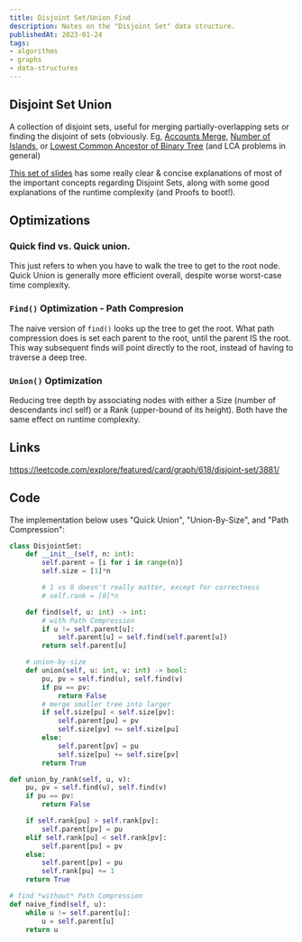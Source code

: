```yaml
---
title: Disjoint Set/Union Find
description: Notes on the "Disjoint Set" data structure.
publishedAt: 2023-01-24
tags:
- algorithms
- graphs
- data-structures
---
```


## Disjoint Set Union

A collection of disjoint sets, useful for merging partially-overlapping sets or finding the disjoint of sets (obviously. Eg, [Accounts Merge](https://leetcode.com/problems/accounts-merge/), [Number of Islands](https://leetcode.com/problems/number-of-islands/), or [Lowest Common Ancestor of Binary Tree](https://leetcode.com/problems/accounts-merge/) (and LCA problems in general)

[This set of slides](https://www.cs.princeton.edu/courses/archive/spring13/cos423/lectures/UnionFind.pdf) has some really clear & concise explanations of most of the important concepts regarding Disjoint Sets, along with some good explanations of the runtime complexity (and Proofs to boot!).

## Optimizations

### Quick find vs. Quick union.

This just refers to when you have to walk the tree to get to the root node. Quick Union is generally more efficient overall, despite worse worst-case time complexity.

### `Find()` Optimization - Path Compresion

The naive version of `find()` looks up the tree to get the root. What path compression does is set each parent to the root, until the parent  IS the root. This way subsequent finds will point directly to the root, instead of having to traverse a deep tree.

### `Union()` Optimization

Reducing tree depth by associating nodes with either a Size (number of descendants incl self) or a Rank (upper-bound of its height). Both have the same effect on runtime complexity.

## Links
https://leetcode.com/explore/featured/card/graph/618/disjoint-set/3881/

## Code

The implementation below uses "Quick Union", "Union-By-Size", and "Path Compression":

```python
class DisjointSet:
	def __init__(self, n: int):
		self.parent = [i for i in range(n)]
		self.size = [1]*n

		# 1 vs 0 doesn't really matter, except for correctness
		# self.rank = [0]*n

	def find(self, u: int) -> int:
		# with Path Compression
		if u != self.parent[u]:
			self.parent[u] = self.find(self.parent[u])
		return self.parent[u]

	# union-by-size
	def union(self, u: int, v: int) -> bool:
		pu, pv = self.find(u), self.find(v)
		if pu == pv:
			return False
		# merge smaller tree into larger
		if self.size[pu] < self.size[pv]:
			self.parent[pu] = pv
			self.size[pv] += self.size[pu]
		else:
			self.parent[pv] = pu
			self.size[pu] += self.size[pv]
		return True
```

```python
def union_by_rank(self, u, v):
	pu, pv = self.find(u), self.find(v)
	if pu == pv:
		return False

	if self.rank[pu] > self.rank[pv]:
		self.parent[pv] = pu
	elif self.rank[pu] < self.rank[pv]:
		self.parent[pu] = pv
	else:
		self.parent[pv] = pu
		self.rank[pu] += 1
	return True
```

```python
# find *without* Path Compression
def naive_find(self, u):
	while u != self.parent[u]:
		u = self.parent[u]
	return u
```
